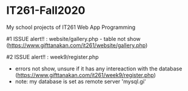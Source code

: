 # IT261-Fall2020
My school projects of IT261 Web App Programming

#1 ISSUE alert!! : website/gallery.php - table not show (https://www.gifttanakan.com/it261/website/gallery.php)

#2 ISSUE alert!! : week9/register.php 
- errors not show, unsure if it has any intereaction with the database (https://www.gifttanakan.com/it261/week9/register.php)
- note: my database is set as remote server 'mysql.gi' 
